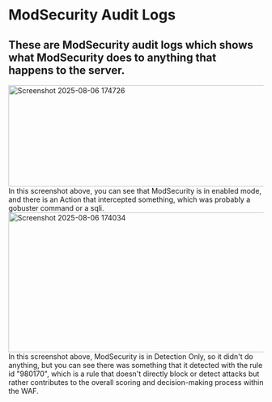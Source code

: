 # ModSecurity Audit Logs
## These are ModSecurity audit logs which shows what ModSecurity does to anything that happens to the server.
<img width="728" height="200" alt="Screenshot 2025-08-06 174726" src="https://github.com/user-attachments/assets/53f8bbe3-0e04-4181-9a72-4c1490c38503" /> <br>
In this screenshot above, you can see that ModSecurity is in enabled mode, and there is an Action that intercepted something, which was probably a gobuster command or a sqli. <br>
<img width="718" height="276" alt="Screenshot 2025-08-06 174034" src="https://github.com/user-attachments/assets/34fef9a8-974e-46f8-a6b5-0b34d520fe51" /> <br>
In this screenshot above, ModSecurity is in Detection Only, so it didn't do anything, but you can see there was something that it detected with the rule id "980170", which is a rule that doesn't directly block or detect attacks but rather contributes to the overall scoring and decision-making process within the WAF. 
